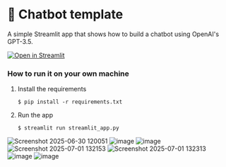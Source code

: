 # 💬 Chatbot template

A simple Streamlit app that shows how to build a chatbot using OpenAI's GPT-3.5.

[![Open in Streamlit](https://static.streamlit.io/badges/streamlit_badge_black_white.svg)](https://chatbot-template.streamlit.app/)

### How to run it on your own machine

1. Install the requirements

   ```
   $ pip install -r requirements.txt
   ```

2. Run the app

   ```
   $ streamlit run streamlit_app.py
   ```
![Screenshot 2025-06-30 120051](https://github.com/user-attachments/assets/171a0c8b-d917-42ef-850d-c1915ecdf005)
![image](https://github.com/user-attachments/assets/b168b5cb-2059-4b4c-9be6-80e71a5435c5)
![image](https://github.com/user-attachments/assets/0c1bdb15-7964-4886-a425-03ff30bbe5e7)
![Screenshot 2025-07-01 132153](https://github.com/user-attachments/assets/48118e1f-7ba8-4057-8e73-8e099ed08c7c)
![Screenshot 2025-07-01 132313](https://github.com/user-attachments/assets/c3683abb-7b8b-4ea5-9876-a7ff3f637688)
![image](https://github.com/user-attachments/assets/b89aeeea-d4d5-4bce-b2d6-afb6b71753ac)
![image](https://github.com/user-attachments/assets/dd494bfd-f265-4fd2-8db4-07ab35f028ba)



